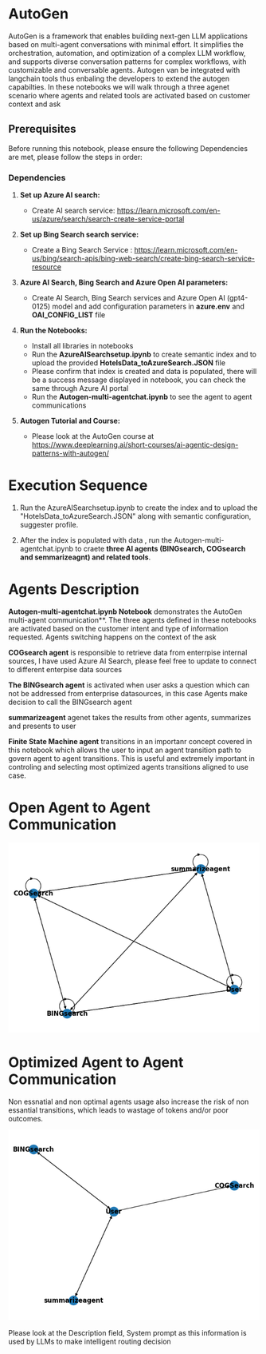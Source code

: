 # AutoGen 
AutoGen is a framework that enables building next-gen LLM applications based on multi-agent conversations with minimal effort. It simplifies the orchestration, automation, and optimization of a complex LLM workflow, and supports diverse conversation patterns for complex workflows, with customizable and conversable agents. Autogen van be integrated with langchain tools thus enbaling the developers to extend the autogen capabilties. In these notebooks we will walk through a three agenet scenario where agents and related tools are activated based on customer context and ask
## Prerequisites

Before running this notebook, please ensure the following Dependencies are met, please follow the steps in order:
 

### Dependencies


1. **Set up Azure AI search:**
    - Create AI search service: https://learn.microsoft.com/en-us/azure/search/search-create-service-portal
    
2. **Set up Bing Search search service:**
    - Create a Bing Search Service : https://learn.microsoft.com/en-us/bing/search-apis/bing-web-search/create-bing-search-service-resource

3. **Azure AI Search, Bing Search and Azure Open AI parameters:**
    - Create AI Search, Bing Search services and Azure Open AI (gpt4-0125) model and add configuration parameters in **azure.env** and **OAI_CONFIG_LIST** file

4. **Run the Notebooks:**
    - Install all libraries in notebooks
    - Run the **AzureAISearchsetup.ipynb** to create semantic index and to upload the provided **HotelsData_toAzureSearch.JSON** file
    - Please confirm that index is created and data is populated, there will be a success message displayed in notebook, you can check the same through Azure AI portal
    - Run the **Autogen-multi-agentchat.ipynb** to see the agent to agent communications  
5. **Autogen Tutorial and Course:**
   -  Please look at the AutoGen course at https://www.deeplearning.ai/short-courses/ai-agentic-design-patterns-with-autogen/

# Execution Sequence

1. Run the AzureAISearchsetup.ipynb to create the index and to upload the "HotelsData_toAzureSearch.JSON" along with  semantic configuration, suggester profile.

2. After the index is populated with data , run the Autogen-multi-agentchat.ipynb to craete **three AI agents (BINGsearch, COGsearch and semmarizeagnt) and related tools**.

# Agents Description

**Autogen-multi-agentchat.ipynb Notebook** demonstrates the AutoGen multi-agent communication**. The three agents defined in these notebooks are activated based on the customer intent and type of information requested. Agents switching happens on the context of the ask

**COGsearch agent** is responsible to retrieve data from enterrpise internal sources, I have used Azure AI Search, please feel free to update to connect to different enterpise data sources

**The BINGsearch agent** is activated when user asks a question which can not be addressed from enterprise datasources, in this case Agents make decision to call the BINGsearch agent

**summarizeagent** agenet takes the results from other agents, summarizes and presents to user

**Finite State Machine agent** transitions in an importanr concept covered in this notebook which allows the user to input an agent transition path to govern agent to agent transitions. This is useful and extremely important in controling and selecting most optimized agents transitions aligned to use case.

# Open Agent to Agent Communication
![plot](<Open Agent Communication-1.jpg>)






# Optimized Agent to Agent Communication



Non essnatial and non optimal agents usage also increase the risk of non essantial transitions, which leads to wastage of tokens and/or poor outcomes.



![plot](<Selective Agent Communication.jpg>)

Please look at the Description field, System prompt as this information is used by LLMs to make intelligent routing decision
